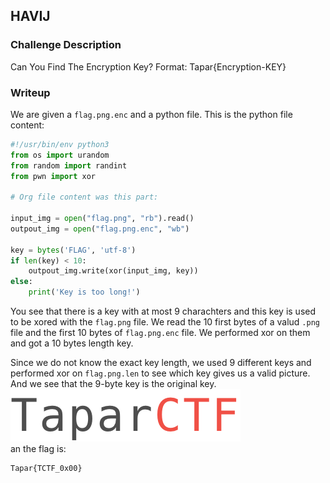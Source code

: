 ## HAVIJ

### Challenge Description

Can You Find The Encryption Key?
Format: Tapar{Encryption-KEY}

### Writeup

We are given a `flag.png.enc` and a python file. This is the python file content: 
```python
#!/usr/bin/env python3
from os import urandom
from random import randint
from pwn import xor

# Org file content was this part:

input_img = open("flag.png", "rb").read()
outpout_img = open("flag.png.enc", "wb")

key = bytes('FLAG', 'utf-8')
if len(key) < 10:
    outpout_img.write(xor(input_img, key))
else:
    print('Key is too long!')
```  
You see that there is a key with at most 9 charachters and this key is used to be xored with the `flag.png` file. 
We read the 10 first bytes of a valud `.png` file and the first 10 bytes of `flag.png.enc` file. We performed xor on them and got a 10 bytes length key. 

Since we do not know the exact key length, we used 9 different keys and performed xor on `flag.png.len` to see which key gives us a valid picture. And we see that the 9-byte key is the original key.  
![enc9](enc9.png)  
an the flag is:  
```
Tapar{TCTF_0x00}
```  